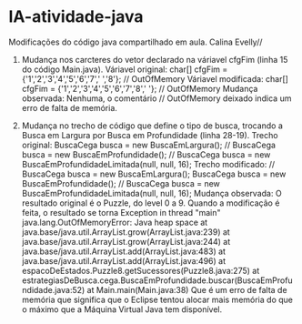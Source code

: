 # IA-atividade-java
Modificações do código java compartilhado em aula.
Calina Evelly//

1. Mudança nos carcteres do vetor declarado na váriavel cfgFim (linha 15 do código Main.java).
   Váriavel original: char[] cfgFim = {'1','2','3','4','5','6','7',' ','8'}; // OutOfMemory
   Váriavel modificada: char[] cfgFim = {'1','2','3','4','5','6','7','8',' '}; // OutOfMemory
   Mudança observada: Nenhuma, o comentário // OutOfMemory deixado indica um erro de falta de memória.

2. Mudança no trecho de código que define o tipo de busca, trocando a Busca em Largura por Busca em Profundidade (linha 28-19).
   Trecho original: 		  BuscaCega busca = new BuscaEmLargura();
		                //    BuscaCega busca = new BuscaEmProfundidade();
                    //		BuscaCega busca = new BuscaEmProfundidadeLimitada(null, null, 16);
   Trecho modificado: //		BuscaCega busca = new BuscaEmLargura();
		                        BuscaCega busca = new BuscaEmProfundidade();
                      //		BuscaCega busca = new BuscaEmProfundidadeLimitada(null, null, 16);
   Mudança observada: O resultado original é o Puzzle, do level 0 a 9. Quando a modificação é feita, o resultado se torna
Exception in thread "main" java.lang.OutOfMemoryError: Java heap space
	at java.base/java.util.ArrayList.grow(ArrayList.java:239)
	at java.base/java.util.ArrayList.grow(ArrayList.java:244)
	at java.base/java.util.ArrayList.add(ArrayList.java:483)
	at java.base/java.util.ArrayList.add(ArrayList.java:496)
	at espacoDeEstados.Puzzle8.getSucessores(Puzzle8.java:275)
	at estrategiasDeBusca.cega.BuscaEmProfundidade.buscar(BuscaEmProfundidade.java:52)
	at Main.main(Main.java:38)
Que é um erro de falta de memória que significa que o Eclipse tentou alocar mais memória do que o máximo que a Máquina Virtual Java tem disponível.
